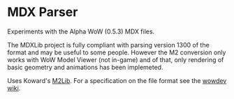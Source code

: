# MDX Parser

Experiments with the Alpha WoW (0.5.3) MDX files. 

The MDXLib project is fully compliant with parsing version 1300 of the format and may be useful to some people. However the M2 conversion only works with WoW Model Viewer (not in-game) and of that, only rendering of basic geometry and animations has been implemeted.

Uses Koward's [M2Lib](https://github.com/Koward/M2Lib). For a specification on the file format see the [wowdev wiki](wowdev.wiki/MDX).